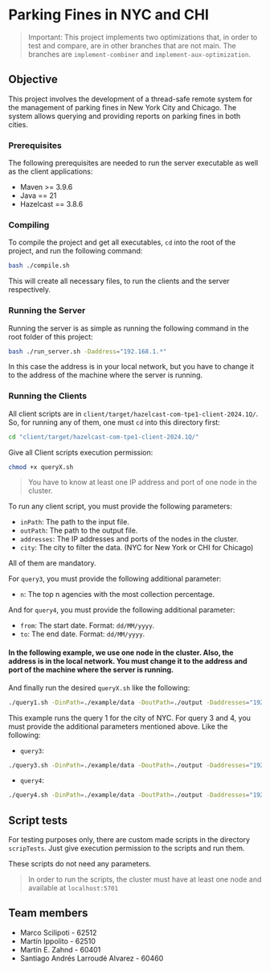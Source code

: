 # Parking Fines in NYC and CHI

>
> Important: This project implements two optimizations that, in order to test and compare, are in other branches that are not
> main. The branches are `implement-combiner` and `implement-aux-optimization`.
> 

## Objective

This project involves the development of a thread-safe remote system for the management of parking fines in New York City and Chicago. The system allows querying and providing reports on parking fines in both cities. 

### Prerequisites

The following prerequisites are needed to run the server executable as well as the client applications:
- Maven >= 3.9.6
- Java == 21
- Hazelcast == 3.8.6

### Compiling

To compile the project and get all executables, `cd` into the root of the project, and run the following command:

```Bash
bash ./compile.sh
```

This will create all necessary files, to run the clients and the server respectively.

### Running the Server

Running the server is as simple as running the following command in the root folder of this project:

```bash
bash ./run_server.sh -Daddress="192.168.1.*"
```

In this case the address is in your local network, but you have to change it to the address of the machine where the server is running.

### Running the Clients

All client scripts are in `client/target/hazelcast-com-tpe1-client-2024.1Q/`.
So, for running any of them, one must `cd` into this directory first:
```bash
cd "client/target/hazelcast-com-tpe1-client-2024.1Q/"
```

Give all Client scripts execution permission:
```bash
chmod +x queryX.sh
```

> You have to know at least one IP address and port of one node in the cluster.

To run any client script, you must provide the following parameters:

- `inPath`: The path to the input file.
- `outPath`: The path to the output file.
- `addresses`: The IP addresses and ports of the nodes in the cluster.
- `city`: The city to filter the data. (NYC for New York or CHI for Chicago)

All of them are mandatory.

For `query3`, you must provide the following additional parameter:
- `n`: The top n agencies with the most collection percentage.

And for `query4`, you must provide the following additional parameter:
- `from`: The start date. Format: `dd/MM/yyyy`.
- `to`: The end date. Format: `dd/MM/yyyy`.

#### In the following example, we use one node in the cluster. Also, the address is in the local network. You must change it to the address and port of the machine where the server is running.

And finally run the desired `queryX.sh` like the following:
```bash
./query1.sh -DinPath=./example/data -DoutPath=./output -Daddresses="192.168.1.*:5701" -Dcity=NYC
```
This example runs the query 1 for the city of NYC. For query 3 and 4, you must provide the additional parameters mentioned above.
Like the following:

- `query3`:
```bash
./query3.sh -DinPath=./example/data -DoutPath=./output -Daddresses="192.168.1.*:5701" -Dcity=NYC -Dn=5
```

- `query4`:
```bash
./query4.sh -DinPath=./example/data -DoutPath=./output -Daddresses="192.168.1.*:5701" -Dcity=NYC -Dfrom=01/01/2019 -Dto=01/01/2020
```

## Script tests

For testing purposes only, there are custom made scripts in the directory `scripTests`.
Just give execution permission to the scripts and run them.

These scripts do not need any parameters.

>
> In order to run the scripts, the cluster must have at least one node and 
> available at `localhost:5701`
> 

## Team members

- Marco Scilipoti - 62512
- Martín Ippolito - 62510
- Martín E. Zahnd - 60401
- Santiago Andrés Larroudé Alvarez - 60460